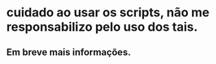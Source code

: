 # cuidado ao usar os scripts, não me responsabilizo pelo uso dos tais.
## Em breve mais informações.
